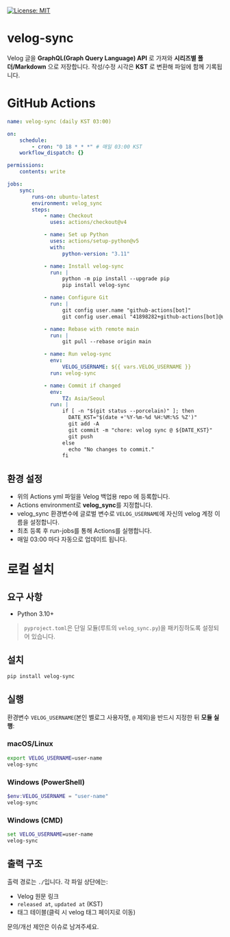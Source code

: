 [![License: MIT](https://img.shields.io/badge/License-MIT-green.svg)](LICENSE)

# velog-sync

Velog 글을 **GraphQL(Graph Query Language) API** 로 가져와 **시리즈별 폴더/Markdown** 으로 저장합니다.
작성/수정 시각은 **KST** 로 변환해 파일에 함께 기록됩니다.

# GitHub Actions

```yml
name: velog-sync (daily KST 03:00)

on:
    schedule:
        - cron: "0 18 * * *" # 매일 03:00 KST
    workflow_dispatch: {}

permissions:
    contents: write

jobs:
    sync:
        runs-on: ubuntu-latest
        environment: velog_sync
        steps:
            - name: Checkout
              uses: actions/checkout@v4

            - name: Set up Python
              uses: actions/setup-python@v5
              with:
                  python-version: "3.11"

            - name: Install velog-sync
              run: |
                  python -m pip install --upgrade pip
                  pip install velog-sync

            - name: Configure Git
              run: |
                  git config user.name "github-actions[bot]"
                  git config user.email "41898282+github-actions[bot]@users.noreply.github.com"

            - name: Rebase with remote main
              run: |
                  git pull --rebase origin main

            - name: Run velog-sync
              env:
                  VELOG_USERNAME: ${{ vars.VELOG_USERNAME }}
              run: velog-sync

            - name: Commit if changed
              env:
                  TZ: Asia/Seoul
              run: |
                  if [ -n "$(git status --porcelain)" ]; then
                    DATE_KST="$(date +'%Y-%m-%d %H:%M:%S %Z')"
                    git add -A
                    git commit -m "chore: velog sync @ ${DATE_KST}"
                    git push
                  else
                    echo "No changes to commit."
                  fi
```

## 환경 설정

-   위의 Actions yml 파일을 Velog 백업용 repo 에 등록합니다.
-   Actions environment로 **velog_sync**를 지정합니다.
-   velog_sync 환경변수에 글로벌 변수로 `VELOG_USERNAME`에 자신의 velog 계정 이름을 설정합니다.
-   최초 등록 후 run-jobs를 통해 Actions를 실행합니다.
-   매일 03:00 마다 자동으로 업데이트 됩니다.

# 로컬 설치

## 요구 사항

-   Python 3.10+

> `pyproject.toml`은 단일 모듈(루트의 `velog_sync.py`)을 패키징하도록 설정되어 있습니다.

## 설치

```bash
pip install velog-sync
```

## 실행

환경변수 `VELOG_USERNAME`(본인 벨로그 사용자명, `@` 제외)을 반드시 지정한 뒤 **모듈 실행**:

### macOS/Linux

```bash
export VELOG_USERNAME=user-name
velog-sync
```

### Windows (PowerShell)

```powershell
$env:VELOG_USERNAME = "user-name"
velog-sync
```

### Windows (CMD)

```bat
set VELOG_USERNAME=user-name
velog-sync
```

## 출력 구조

출력 경로는 `./`입니다.
각 파일 상단에는:

-   Velog 원문 링크
-   `released at`, `updated at` (KST)
-   태그 테이블(클릭 시 velog 태그 페이지로 이동)

문의/개선 제안은 이슈로 남겨주세요.
